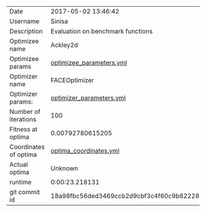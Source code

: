 | | |
| --- | --- |
| Date | 2017-05-02 13:46:42 |
| Username | Sinisa |
| Description | Evaluation on benchmark functions |
| Optimizee name | Ackley2d |
| Optimizee params |  <a href="optimizee_parameters.yml">optimizee_parameters.yml</a>  |
| Optimizer name | FACEOptimizer |
| Optimizer params: |  <a href="optimizer_parameters.yml">optimizer_parameters.yml</a>  |
| Number of iterations | 100 |
| Fitness at optima | 0.00792780615205 |
| Coordinates of optima |  <a href="optima_coordinates.yml">optima_coordinates.yml</a>  |
| Actual optima |  Unknown  |
| runtime | 0:00:23.218131 |
| git commit id | 18a98fbc56ded3469ccb2d9cbf3c4f60c9b82228 |